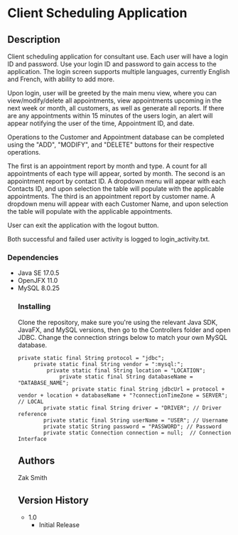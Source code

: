 #  Client Scheduling Application

## Description

Client scheduling application for consultant use. Each user will have a login ID and password. Use your login ID and password to gain access to the application.
The login screen supports multiple languages, currently English and French, with ability to add more.

Upon login, user will be greeted by the main menu view, where you can view/modify/delete all appointments, view appointments upcoming in the next week or month, all customers, as well as generate all reports.
If there are any appointments within 15 minutes of the users login, an alert will appear notifying the user of the time, Appointment ID, and date.

Operations to the Customer and Appointment database can be completed using the "ADD", "MODIFY", and "DELETE" buttons for their respective operations.

The first is an appointment report by month and type. A count for all appointments of each type will appear, sorted by month.
The second is an appointment report by contact ID. A dropdown menu will appear with each Contacts ID, and upon selection the table will populate with the applicable appointments.
The third is an appointment report by customer name. A dropdown menu will appear with each Customer Name, and upon selection the table will populate with the applicable appointments.

User can exit the application with the logout button.

Both successful and failed user activity is logged to login_activity.txt.



### Dependencies
<ul>
<li>Java SE 17.0.5</li>
<li>OpenJFX 11.0</li>
<li>MySQL 8.0.25</li>

### Installing

Clone the repository, make sure you're using the relevant Java SDK, JavaFX, and MySQL versions, then go to the Controllers folder and open JDBC. Change
the connection strings below to match your own MySQL database.
```
private static final String protocol = "jdbc";
     private static final String vendor = ":mysql:";
         private static final String location = "LOCATION";
             private static final String databaseName = "DATABASE_NAME";
                 private static final String jdbcUrl = protocol + vendor + location + databaseName + "?connectionTimeZone = SERVER"; // LOCAL
        private static final String driver = "DRIVER"; // Driver reference
        private static final String userName = "USER"; // Username
        private static String password = "PASSWORD"; // Password
        private static Connection connection = null;  // Connection Interface
```


## Authors
Zak Smith

## Version History
* 1.0
    * Initial Release











